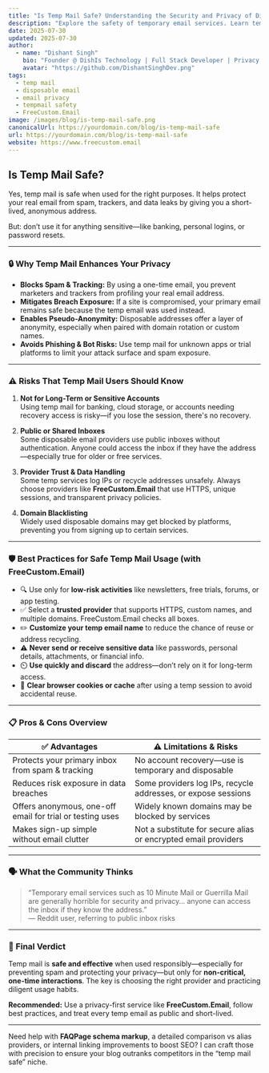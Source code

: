 ```yaml
---
title: "Is Temp Mail Safe? Understanding the Security and Privacy of Disposable Email"
description: "Explore the safety of temporary email services. Learn temp mail benefits, its potential risks, and best practices for secure usage with FreeCustom.Email."
date: 2025-07-30
updated: 2025-07-30
author:
  - name: "Dishant Singh"
    bio: "Founder @ DishIs Technology | Full Stack Developer | Privacy & Email Security Advocate"
    avatar: "https://github.com/DishantSinghDev.png"
tags:
  - temp mail
  - disposable email
  - email privacy
  - tempmail safety
  - FreeCustom.Email
image: /images/blog/is-temp-mail-safe.png
canonicalUrl: https://yourdomain.com/blog/is-temp-mail-safe
url: https://yourdomain.com/blog/is-temp-mail-safe
website: https://www.freecustom.email
---
```


## Is Temp Mail Safe?

Yes, temp mail is safe when used for the right purposes.
It helps protect your real email from spam, trackers, and data leaks by giving you a short-lived, anonymous address.

But: don’t use it for anything sensitive—like banking, personal logins, or password resets.

---

### 🔒 Why Temp Mail Enhances Your Privacy

- **Blocks Spam & Tracking:** By using a one-time email, you prevent marketers and trackers from profiling your real email address.  
- **Mitigates Breach Exposure:** If a site is compromised, your primary email remains safe because the temp email was used instead.  
- **Enables Pseudo-Anonymity:** Disposable addresses offer a layer of anonymity, especially when paired with domain rotation or custom names.  
- **Avoids Phishing & Bot Risks:** Use temp mail for unknown apps or trial platforms to limit your attack surface and spam exposure.

---

### ⚠️ Risks That Temp Mail Users Should Know

1. **Not for Long-Term or Sensitive Accounts**  
   Using temp mail for banking, cloud storage, or accounts needing recovery access is risky—if you lose the session, there's no recovery.

2. **Public or Shared Inboxes**  
   Some disposable email providers use public inboxes without authentication. Anyone could access the inbox if they have the address—especially true for older or free services.

3. **Provider Trust & Data Handling**  
   Some temp services log IPs or recycle addresses unsafely. Always choose providers like **FreeCustom.Email** that use HTTPS, unique sessions, and transparent privacy policies.

4. **Domain Blacklisting**  
   Widely used disposable domains may get blocked by platforms, preventing you from signing up to certain services.

---

### 🛡️ Best Practices for Safe Temp Mail Usage (with FreeCustom.Email)

- 🔍 Use only for **low-risk activities** like newsletters, free trials, forums, or app testing.  
- ✅ Select a **trusted provider** that supports HTTPS, custom names, and multiple domains. FreeCustom.Email checks all boxes.  
- ✏️ **Customize your temp email name** to reduce the chance of reuse or address recycling.  
- ⚠️ **Never send or receive sensitive data** like passwords, personal details, attachments, or financial info.  
- ⏲️ **Use quickly and discard** the address—don’t rely on it for long-term access.  
- 🧼 **Clear browser cookies or cache** after using a temp session to avoid accidental reuse.

---

### 📋 Pros & Cons Overview

| ✅ Advantages                                               | ⚠️ Limitations & Risks                                                |
|-------------------------------------------------------------|------------------------------------------------------------------------|
| Protects your primary inbox from spam & tracking            | No account recovery—use is temporary and disposable                  |
| Reduces risk exposure in data breaches                      | Some providers log IPs, recycle addresses, or expose sessions        |
| Offers anonymous, one-off email for trial or testing uses   | Widely known domains may be blocked by services                      |
| Makes sign-up simple without email clutter                  | Not a substitute for secure alias or encrypted email providers       |

---

### 🗣 What the Community Thinks

> “Temporary email services such as 10 Minute Mail or Guerrilla Mail are generally horrible for security and privacy… anyone can access the inbox if they know the address.”  
— Reddit user, referring to public inbox risks

---

### 📌 Final Verdict

Temp mail is **safe and effective** when used responsibly—especially for preventing spam and protecting your privacy—but only for **non-critical, one-time interactions**. The key is choosing the right provider and practicing diligent usage habits.

**Recommended:** Use a privacy-first service like **FreeCustom.Email**, follow best practices, and treat every temp email as public and short-lived.

---

Need help with **FAQPage schema markup**, a detailed comparison vs alias providers, or internal linking improvements to boost SEO? I can craft those with precision to ensure your blog outranks competitors in the “temp mail safe” niche.
